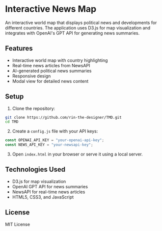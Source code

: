 # Interactive News Map

An interactive world map that displays political news and developments for different countries. The application uses D3.js for map visualization and integrates with OpenAI's GPT API for generating news summaries.

## Features

- Interactive world map with country highlighting
- Real-time news articles from NewsAPI
- AI-generated political news summaries
- Responsive design
- Modal view for detailed news content

## Setup

1. Clone the repository:

```bash
git clone https://github.com/rin-the-designer/TMD.git
cd TMD
```

2. Create a `config.js` file with your API keys:

```javascript
const OPENAI_API_KEY = "your-openai-api-key";
const NEWS_API_KEY = "your-newsapi-key";
```

3. Open `index.html` in your browser or serve it using a local server.

## Technologies Used

- D3.js for map visualization
- OpenAI GPT API for news summaries
- NewsAPI for real-time news articles
- HTML5, CSS3, and JavaScript

## License

MIT License
